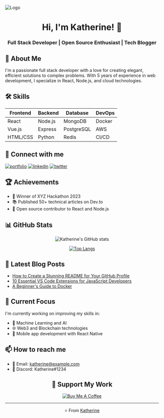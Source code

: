 ![Logo](https://dev-to-uploads.s3.amazonaws.com/uploads/articles/th5xamgrr6se0x5ro4g6.png)

<div align="center">

# Hi, I'm Katherine! 👋

### Full Stack Developer | Open Source Enthusiast | Tech Blogger

</div>

## 🚀 About Me
I'm a passionate full stack developer with a love for creating elegant, efficient solutions to complex problems. With 5 years of experience in web development, I specialize in React, Node.js, and cloud technologies.

## 🛠 Skills
<div align="center">

| Frontend | Backend | Database | DevOps |
|----------|---------|----------|--------|
| React    | Node.js | MongoDB  | Docker |
| Vue.js   | Express | PostgreSQL | AWS   |
| HTML/CSS | Python  | Redis    | CI/CD  |

</div>

## 🔗 Connect with me
[![portfolio](https://img.shields.io/badge/my_portfolio-000?style=for-the-badge&logo=ko-fi&logoColor=white)](https://katherineoelsner.com/)
[![linkedin](https://img.shields.io/badge/linkedin-0A66C2?style=for-the-badge&logo=linkedin&logoColor=white)](https://www.linkedin.com/)
[![twitter](https://img.shields.io/badge/twitter-1DA1F2?style=for-the-badge&logo=twitter&logoColor=white)](https://twitter.com/)

## 🏆 Achievements
- 🥇 Winner of XYZ Hackathon 2023
- 📚 Published 50+ technical articles on Dev.to
- 🌟 Open source contributor to React and Node.js

## 📊 GitHub Stats
<div align="center">

![Katherine's GitHub stats](https://github-readme-stats.vercel.app/api?username=yourusername&show_icons=true&theme=radical)

[![Top Langs](https://github-readme-stats.vercel.app/api/top-langs/?username=yourusername&layout=compact&theme=radical)](https://github.com/anuraghazra/github-readme-stats)

</div>

## 📝 Latest Blog Posts
<!-- BLOG-POST-LIST:START -->
- [How to Create a Stunning README for Your GitHub Profile](https://dev.to/katherineoelsner/how-to-create-a-stunning-readme-for-your-github-profile-1cei)
- [10 Essential VS Code Extensions for JavaScript Developers](https://dev.to/katherineoelsner/10-essential-vs-code-extensions-for-javascript-developers-3dhk)
- [A Beginner's Guide to Docker](https://dev.to/katherineoelsner/a-beginner-s-guide-to-docker-2jbk)
<!-- BLOG-POST-LIST:END -->

## 🎯 Current Focus
I'm currently working on improving my skills in:
- 🤖 Machine Learning and AI
- 🌐 Web3 and Blockchain technologies
- 📱 Mobile app development with React Native

## 📫 How to reach me
- 📧 Email: katherine@example.com
- 💬 Discord: Katherine#1234

<div align="center">

## 💖 Support My Work
[![Buy Me A Coffee](https://img.shields.io/badge/Buy%20Me%20A%20Coffee-FFDD00?style=for-the-badge&logo=buy-me-a-coffee&logoColor=black)](https://www.buymeacoffee.com/katherineoelsner)

</div>

---

<div align="center">

⭐️ From [Katherine](https://github.com/yourusername)

</div>
